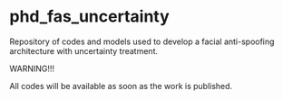 # phd_fas_uncertainty
Repository of codes and models used to develop a facial anti-spoofing architecture with uncertainty treatment.

WARNING!!!

All codes will be available as soon as the work is published.
